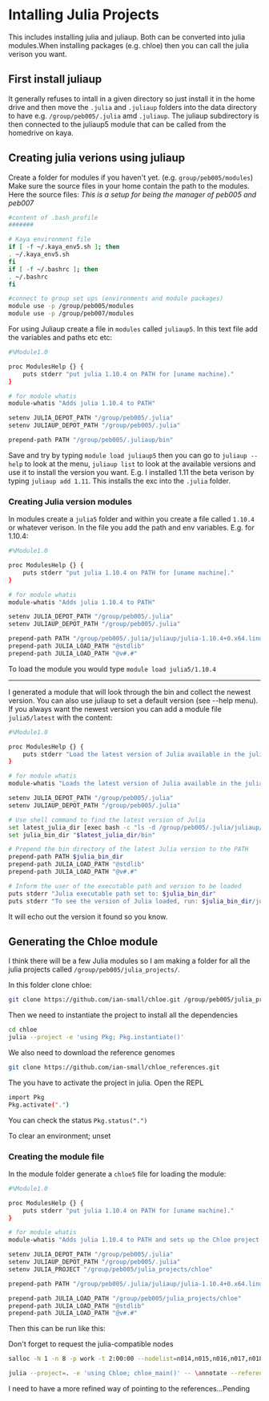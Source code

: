 # Intalling Julia Projects
This includes installing julia and juliaup. Both can be converted into julia modules.When installing packages (e.g. chloe) then you can call the julia verison you want.

## First install juliaup
It generally refuses to intall in a given directory so just install it in the home drive and then move the `.julia` and `.juliaup` folders into the data directory to have e.g. `/group/peb005/.julia` amd `.juliaup`. The juliaup subdirectory is then connected to the juliaup5 module that can be called from the homedrive on kaya.

## Creating julia verions using juliaup
Create a folder for modules if you haven't yet. (e.g. `group/peb005/modules`) Make sure the source files in your home contain the path to the modules. Here the source files:
*This is a setup for being the manager of peb005 and peb007*

```bash
#content of .bash_profile
#######

# Kaya environment file
if [ -f ~/.kaya_env5.sh ]; then
. ~/.kaya_env5.sh
fi
if [ -f ~/.bashrc ]; then
. ~/.bashrc
fi

#connect to group set ups (environments and module packages)
module use -p /group/peb005/modules
module use -p /group/peb007/modules

```


For using Juliaup create a file in `modules` called `juliaup5`. In this text file add the variables and paths etc etc:
```bash
#%Module1.0

proc ModulesHelp {} {
    puts stderr "put julia 1.10.4 on PATH for [uname machine]."
}

# for module whatis
module-whatis "Adds julia 1.10.4 to PATH"

setenv JULIA_DEPOT_PATH "/group/peb005/.julia"
setenv JULIAUP_DEPOT_PATH "/group/peb005/.julia"

prepend-path PATH "/group/peb005/.juliaup/bin"
```

Save and try by typing  `module load juliaup5` then you can go to `juliaup --help` to look at the menu, `juliaup list` to look at the available versions and use it to install the version you want. E.g. I installed 1.11 the beta verison by typing `juliaup add 1.11`. This installs the exc into the `.julia` folder.

### Creating Julia version modules
In modules create a `julia5` folder and within you create a file called `1.10.4` or whatever verison. In the file you add the path and env variables. E.g. for 1.10.4:

```bash
#%Module1.0

proc ModulesHelp {} {
    puts stderr "put julia 1.10.4 on PATH for [uname machine]."
}

# for module whatis
module-whatis "Adds julia 1.10.4 to PATH"

setenv JULIA_DEPOT_PATH "/group/peb005/.julia"
setenv JULIAUP_DEPOT_PATH "/group/peb005/.julia"

prepend-path PATH "/group/peb005/.julia/juliaup/julia-1.10.4+0.x64.linux.gnu/bin"
prepend-path JULIA_LOAD_PATH "@stdlib"
prepend-path JULIA_LOAD_PATH "@v#.#"
```
To load the module you would type `module load julia5/1.10.4`

---- 
I generated a module that will look through the bin and collect the newest version. You can also use juliaup to set a default version (see --help menu). If you always want the newest version you can add a module file `julia5/latest` with the content:

```bash
#%Module1.0

proc ModulesHelp {} {
    puts stderr "Load the latest version of Julia available in the juliaup directory."
}

# for module whatis
module-whatis "Loads the latest version of Julia available in the juliaup directory."

setenv JULIA_DEPOT_PATH "/group/peb005/.julia"
setenv JULIAUP_DEPOT_PATH "/group/peb005/.julia"

# Use shell command to find the latest version of Julia
set latest_julia_dir [exec bash -c "ls -d /group/peb005/.julia/juliaup/julia-* | sort -V | tail -n 1"]
set julia_bin_dir "$latest_julia_dir/bin"

# Prepend the bin directory of the latest Julia version to the PATH
prepend-path PATH $julia_bin_dir
prepend-path JULIA_LOAD_PATH "@stdlib"
prepend-path JULIA_LOAD_PATH "@v#.#"

# Inform the user of the executable path and version to be loaded
puts stderr "Julia executable path set to: $julia_bin_dir"
puts stderr "To see the version of Julia loaded, run: $julia_bin_dir/julia --version after loading the module."
```
It will echo out the version it found so you know.

## Generating the Chloe module
I think there will be a few Julia modules so I am making a folder for all the julia projects called `/group/peb005/julia_projects/`. 

In this folder clone chloe:
```bash
git clone https://github.com/ian-small/chloe.git /group/peb005/julia_projects/chloe
```
Then we need to instantiate the project to install all the dependencies

```bash
cd chloe
julia --project -e 'using Pkg; Pkg.instantiate()'
```
We also need to download the reference genomes
```bash
git clone https://github.com/ian-small/chloe_references.git
```

The you have to activate the project in julia. Open the REPL
```bash
import Pkg
Pkg.activate(".")
```

You can check the status `Pkg.status(".")`

To clear an environment; unset 


### Creating the module file
In the module folder generate a `chloe5` file for loading the module:

```bash
#%Module1.0

proc ModulesHelp {} {
    puts stderr "put julia 1.10.4 on PATH for [uname machine]."
}

# for module whatis
module-whatis "Adds julia 1.10.4 to PATH and sets up the Chloe project environment."

setenv JULIA_DEPOT_PATH "/group/peb005/.julia"
setenv JULIAUP_DEPOT_PATH "/group/peb005/.julia"
setenv JULIA_PROJECT "/group/peb005/julia_projects/chloe"

prepend-path PATH "/group/peb005/.julia/juliaup/julia-1.10.4+0.x64.linux.gnu/bin"

prepend-path JULIA_LOAD_PATH "/group/peb005/julia_projects/chloe"
prepend-path JULIA_LOAD_PATH "@stdlib"
prepend-path JULIA_LOAD_PATH "@v#.#"
```

Then this can be run like this:

Don't forget to request the julia-compatible nodes

```bash
salloc -N 1 -n 8 -p work -t 2:00:00 --nodelist=n014,n015,n016,n017,n018,n019,n036,n037,n038,n039,n040,n041,n042,n043,n044
```

```bash
julia --project=. -e 'using Chloe; chloe_main()' -- \annotate --reference=/group/peb005/julia_projects/chloe_references /group/peb005/julia_projects/chloe/testfa/NC_020019.1.fa
```
I need to have a more refined way of pointing to the references...Pending
